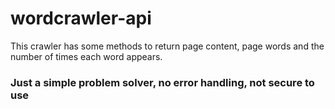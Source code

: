 # wordcrawler-api

This crawler has some methods to return page content, page words and the number of times each word appears.
### Just a simple problem solver, no error handling, not secure to use
